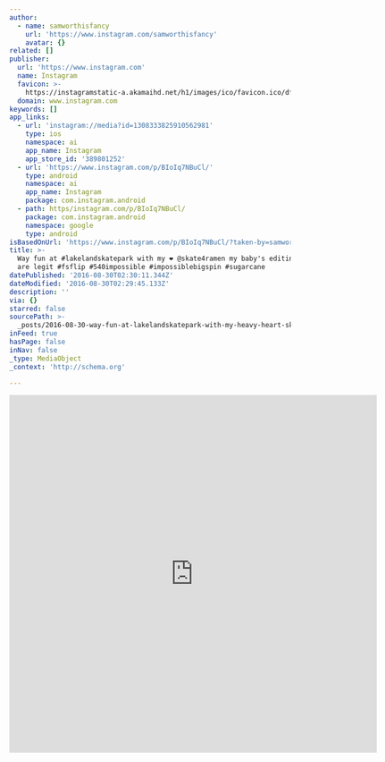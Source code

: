 ```yaml
---
author:
  - name: samworthisfancy
    url: 'https://www.instagram.com/samworthisfancy'
    avatar: {}
related: []
publisher:
  url: 'https://www.instagram.com'
  name: Instagram
  favicon: >-
    https://instagramstatic-a.akamaihd.net/h1/images/ico/favicon.ico/dfa85bb1fd63.ico
  domain: www.instagram.com
keywords: []
app_links:
  - url: 'instagram://media?id=1308333825910562981'
    type: ios
    namespace: ai
    app_name: Instagram
    app_store_id: '389801252'
  - url: 'https://www.instagram.com/p/BIoIq7NBuCl/'
    type: android
    namespace: ai
    app_name: Instagram
    package: com.instagram.android
  - path: https/instagram.com/p/BIoIq7NBuCl/
    package: com.instagram.android
    namespace: google
    type: android
isBasedOnUrl: 'https://www.instagram.com/p/BIoIq7NBuCl/?taken-by=samworthisfancy'
title: >-
  Way fun at #lakelandskatepark with my ❤️ @skate4ramen my baby's editing skills
  are legit #fsflip #540impossible #impossiblebigspin #sugarcane
datePublished: '2016-08-30T02:30:11.344Z'
dateModified: '2016-08-30T02:29:45.133Z'
description: ''
via: {}
starred: false
sourcePath: >-
  _posts/2016-08-30-way-fun-at-lakelandskatepark-with-my-heavy-heart-skate4ramen-my-bab.md
inFeed: true
hasPage: false
inNav: false
_type: MediaObject
_context: 'http://schema.org'

---
```

<iframe src="https://cdn.embedly.com/widgets/media.html?src=http%3A%2F%2Fscontent.cdninstagram.com%2Ft50.2886-16%2F13880564_1092085420857425_1841151878_n.mp4&amp;src_secure=1&amp;url=https%3A%2F%2Fwww.instagram.com%2Fp%2FBIoIq7NBuCl%2F&amp;image=https%3A%2F%2Fscontent.cdninstagram.com%2Ft51.2885-15%2Fs640x640%2Fe15%2F13651967_1630841323892791_1699118206_n.jpg%3Fig_cache_key%3DMTMwODMzMzgyNTkxMDU2Mjk4MQ%253D%253D.2&amp;key=b7d04c9b404c499eba89ee7072e1c4f7&amp;type=video%2Fmp4&amp;schema=instagram" width="658" height="640" scrolling="no" frameborder="0" allowfullscreen="" style=""></iframe>